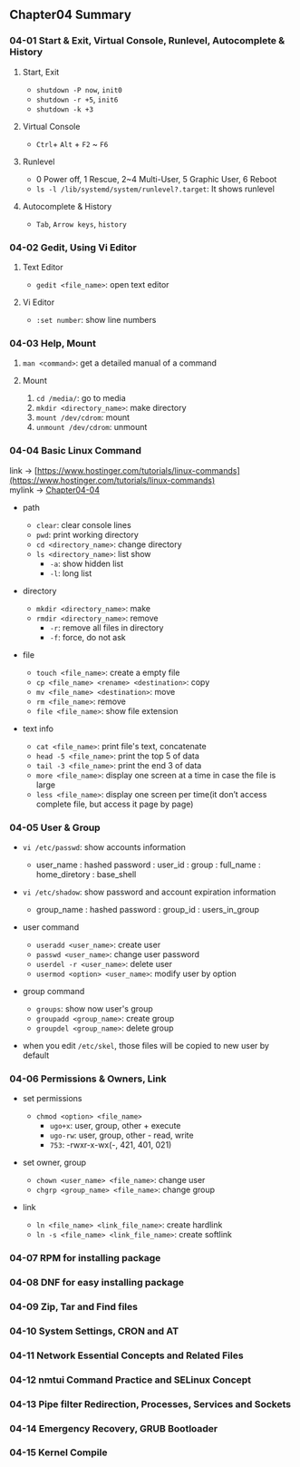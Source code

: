 ## Chapter04 Summary

### 04-01 Start & Exit, Virtual Console, Runlevel, Autocomplete & History

1. Start, Exit
   - ```shutdown -P now```, ```init0```
   - ```shutdown -r +5```, ```init6```
   - ```shutdown -k +3```

2. Virtual Console
   - ```Ctrl```+ ```Alt``` + ```F2``` ~ ```F6```

3. Runlevel
   - 0 Power off, 1 Rescue, 2~4 Multi-User, 5 Graphic User, 6 Reboot
   - ```ls -l /lib/systemd/system/runlevel?.target```: It shows runlevel

4. Autocomplete & History
   - ```Tab```, ```Arrow keys```, ```history```

### 04-02 Gedit, Using Vi Editor

1. Text Editor
   - ```gedit <file_name>```: open text editor

2. Vi Editor
   - ```:set number```: show line numbers

### 04-03 Help, Mount

1. ```man <command>```: get a detailed manual of a command

2. Mount
   1. ```cd /media/```: go to media
   2. ```mkdir <directory_name>```: make directory
   3. ```mount /dev/cdrom```: mount
   4. ```unmount /dev/cdrom```: unmount

### 04-04 Basic Linux Command

link -> [https://www.hostinger.com/tutorials/linux-commands](https://www.hostinger.com/tutorials/linux-commands)  
mylink -> [Chapter04-04](Chapter04-04.md)

- path
  - ```clear```: clear console lines
  - ```pwd```: print working directory
  - ```cd <directory_name>```: change directory
  - ```ls <directory_name>```: list show
    - ```-a```: show hidden list
    - ```-l```: long list

- directory
  - ```mkdir <directory_name>```: make
  - ```rmdir <directory_name>```: remove
    - ```-r```: remove all files in directory
    - ```-f```: force, do not ask

- file
  - ```touch <file_name>```: create a empty file
  - ```cp <file_name> <rename> <destination>```: copy
  - ```mv <file_name> <destination>```: move
  - ```rm <file_name>```: remove
  - ```file <file_name>```: show file extension

- text info
  - ```cat <file_name>```: print file's text, concatenate
  - ```head -5 <file_name>```: print the top 5 of data
  - ```tail -3 <file_name>```: print the end 3 of data
  - ```more <file_name>```: display one screen at a time in case the file is large
  - ```less <file_name>```: display one screen per time(it don’t access complete file, but access it page by page)

### 04-05 User & Group

- ```vi /etc/passwd```: show accounts information
  - user_name : hashed password : user_id : group : full_name : home_diretory : base_shell
- ```vi /etc/shadow```: show password and account expiration information
  - group_name : hashed password : group_id : users_in_group

- user command
  - ```useradd <user_name>```: create user
  - ```passwd <user_name>```: change user password
  - ```userdel -r <user_name>```: delete user
  - ```usermod <option> <user_name>```: modify user by option

- group command
  - ```groups```: show now user's group
  - ```groupadd <group_name>```: create group
  - ```groupdel <group_name>```: delete group

- when you edit ```/etc/skel```, those files will be copied to new user by default

### 04-06 Permissions & Owners, Link 

- set permissions
  - ```chmod <option> <file_name>```
    - ```ugo+x```: user, group, other + execute
    - ```ugo-rw```: user, group, other - read, write
    - ```753```: -rwxr-x-wx(-, 421, 401, 021)

- set owner, group
  - ```chown <user_name> <file_name>```: change user
  - ```chgrp <group_name> <file_name>```: change group

- link
  - ```ln <file_name> <link_file_name>```: create hardlink
  - ```ln -s <file_name> <link_file_name>```: create softlink

### 04-07 RPM for installing package



### 04-08 DNF for easy installing package

### 04-09 Zip, Tar and Find files

### 04-10 System Settings, CRON and AT

### 04-11 Network Essential Concepts and Related Files

### 04-12 nmtui Command Practice and SELinux Concept

### 04-13 Pipe filter Redirection, Processes, Services and Sockets

### 04-14 Emergency Recovery, GRUB Bootloader

### 04-15 Kernel Compile
